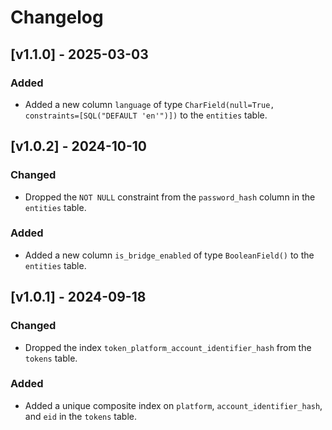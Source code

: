 # Changelog

## [v1.1.0] - 2025-03-03

### Added

- Added a new column `language` of type `CharField(null=True, constraints=[SQL("DEFAULT 'en'")])` to the `entities` table.

## [v1.0.2] - 2024-10-10

### Changed

- Dropped the `NOT NULL` constraint from the `password_hash` column in the `entities` table.

### Added

- Added a new column `is_bridge_enabled` of type `BooleanField()` to the `entities` table.

## [v1.0.1] - 2024-09-18

### Changed

- Dropped the index `token_platform_account_identifier_hash` from the `tokens` table.

### Added

- Added a unique composite index on `platform`, `account_identifier_hash`, and `eid` in the `tokens` table.
